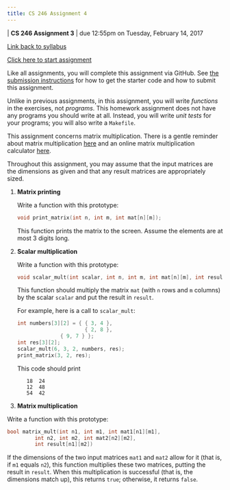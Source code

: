 ```yaml
---
title: CS 246 Assignment 4
---
```


<div id="header">

| **CS 246 Assignment 3**
| due 12:55pm on Tuesday, February 14, 2017

</div>

[Link back to syllabus](http://cs.brynmawr.edu/cs246/syllabus.html)

[Click here to start assignment](TODO)

Like all assignments, you will complete this assignment via
GitHub. See [the submission instructions](../submission.html)
for how to get the starter code and how to submit this
assignment.

Unlike in previous assignments, in this assignment, you will
write *functions* in the exercises, not *programs*. This homework
assignment does not have any programs you should write at all.
Instead, you will write *unit tests* for your programs; you will
also write a `Makefile`.

This assignment concerns matrix multiplication. There is a gentle
reminder about matrix multiplication [here](https://www.mathsisfun.com/algebra/matrix-multiplying.html)
and an online matrix multiplication calculator [here](https://matrix.reshish.com/multiplication.php).

Throughout this assignment, you may assume that the input matrices are
the dimensions as given and that any result matrices are appropriately sized.

1. **Matrix printing**

    Write a function with this prototype:

    ```c
    void print_matrix(int n, int m, int mat[n][m]);
    ```

    This function prints the matrix to the screen. Assume the elements are at most 3 digits long.

2. **Scalar multiplication**

    Write a function with this prototype:

    ```c
    void scalar_mult(int scalar, int n, int m, int mat[n][m], int result[n][m]);
    ```

    This function should multiply the matrix `mat` (with `n` rows and `m` columns) by the scalar `scalar` and put
    the result in `result`.

    For example, here is a call to `scalar_mult`:

    ```c
    int numbers[3][2] = { { 3, 4 },
                          { 2, 8 },
    		      { 9, 7 } };
    int res[3][2];
    scalar_mult(6, 3, 2, numbers, res);
    print_matrix(3, 2, res);
    ```

    This code should print

          18  24
          12  48
          54  42

3. **Matrix multiplication**

Write a function with this prototype:

```c
bool matrix_mult(int n1, int m1, int mat1[n1][m1],
		 int n2, int m2, int mat2[n2][m2],
		 int result[n1][m2])
```

If the dimensions of the two input matrices `mat1` and `mat2` allow for
it (that is, if `m1` equals `n2`), this function multiplies these two
matrices, putting the result in `result`. When this multiplication is
successful (that is, the dimensions match up),
this returns `true`; otherwise, it returns `false`.

